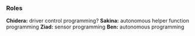 ### Roles

**Chidera:** driver control programming?
**Sakina:** autonomous helper function programming
**Ziad:** sensor programming
**Ben:** autonomous programming